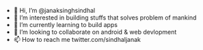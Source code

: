 - 👋 Hi, I’m @janaksinghsindhal
- 👀 I’m interested in building stuffs that solves problem of mankind
- 🌱 I’m currently learning to build apps
- 💞️ I’m looking to collaborate on android & web devlopment
- 📫 How to reach me twitter.com/sindhaljanak

<!---
janaksinghsindhal/janaksinghsindhal is a ✨ special ✨ repository because its `README.md` (this file) appears on your GitHub profile.
You can click the Preview link to take a look at your changes.
--->
